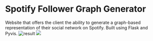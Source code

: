 # Spotify Follower Graph Generator
Website that offers the client the ability to generate a graph-based representation of their social network on Spotify. Built using Flask and Pyvis.
![result](https://github.com/ituq/spotify-follower-graph/assets/95109915/2729ecbd-9af1-480b-ac1b-7a9c11d968d3)
![](https://github.com/ituq/spotify-follower-graph/blob/main/images/demo.gif?raw=true)

